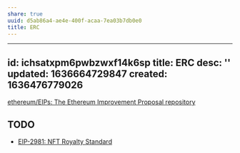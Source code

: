 ```yaml
---
share: true
uuid: d5ab86a4-ae4e-400f-acaa-7ea03b7db0e0
title: ERC
---
```

---
id: ichsatxpm6pwbzwxf14k6sp
title: ERC
desc: ''
updated: 1636664729847
created: 1636476779026
---

[ethereum/EIPs: The Ethereum Improvement Proposal repository](https://github.com/ethereum/EIPs/)

## TODO

* [EIP-2981: NFT Royalty Standard](https://eips.ethereum.org/EIPS/eip-2981)